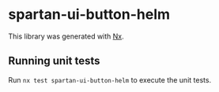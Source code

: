 # spartan-ui-button-helm

This library was generated with [Nx](https://nx.dev).


## Running unit tests

Run `nx test spartan-ui-button-helm` to execute the unit tests.

